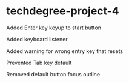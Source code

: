 # techdegree-project-4

Added Enter key keyup to start button

Added keyboard listener 

Added warning for wrong entry key that resets

Prevented Tab key default

Removed default button focus outline